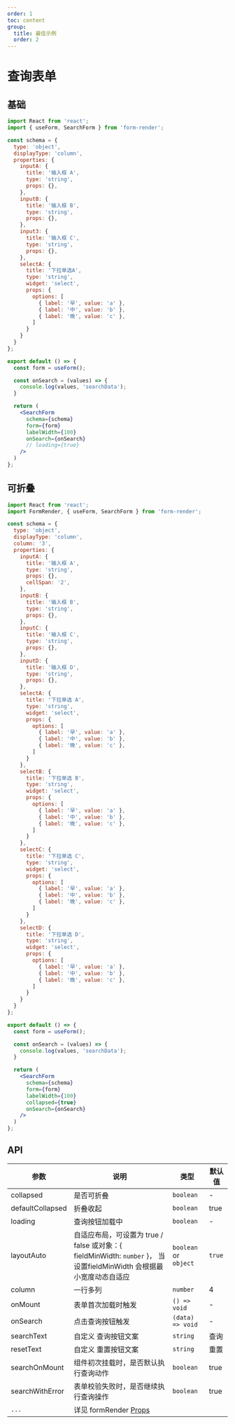 ```yaml
---
order: 1
toc: content
group: 
  title: 最佳示例
  order: 2
---
```


# 查询表单

## 基础

```jsx
import React from 'react';
import { useForm, SearchForm } from 'form-render';

const schema = {
  type: 'object',
  displayType: 'column',
  properties: {
    inputA: {
      title: '输入框 A',
      type: 'string',
      props: {},
    },
    inputB: {
      title: '输入框 B',
      type: 'string',
      props: {},
    },
    input3: {
      title: '输入框 C',
      type: 'string',
      props: {},
    },
    selectA: {
      title: '下拉单选A',
      type: 'string',
      widget: 'select',
      props: {
        options: [
          { label: '早', value: 'a' },
          { label: '中', value: 'b' },
          { label: '晚', value: 'c' },
        ]
      }
    }
  }
};

export default () => {
  const form = useForm();

  const onSearch = (values) => {
    console.log(values, 'searchData');
  }

  return (
    <SearchForm 
      schema={schema} 
      form={form}
      labelWidth={100}
      onSearch={onSearch}
      // loading={true}
    />
  )
};
```


## 可折叠

```jsx
import React from 'react';
import FormRender, { useForm, SearchForm } from 'form-render';

const schema = {
  type: 'object',
  displayType: 'column',
  column: '3',
  properties: {
    inputA: {
      title: '输入框 A',
      type: 'string',
      props: {},
      cellSpan: '2',
    },
    inputB: {
      title: '输入框 B',
      type: 'string',
      props: {},
    },
    inputC: {
      title: '输入框 C',
      type: 'string',
      props: {},
    },
    inputD: {
      title: '输入框 D',
      type: 'string',
      props: {},
    },
    selectA: {
      title: '下拉单选 A',
      type: 'string',
      widget: 'select',
      props: {
        options: [
          { label: '早', value: 'a' },
          { label: '中', value: 'b' },
          { label: '晚', value: 'c' },
        ]
      }
    },
    selectB: {
      title: '下拉单选 B',
      type: 'string',
      widget: 'select',
      props: {
        options: [
          { label: '早', value: 'a' },
          { label: '中', value: 'b' },
          { label: '晚', value: 'c' },
        ]
      }
    },
    selectC: {
      title: '下拉单选 C',
      type: 'string',
      widget: 'select',
      props: {
        options: [
          { label: '早', value: 'a' },
          { label: '中', value: 'b' },
          { label: '晚', value: 'c' },
        ]
      }
    },
    selectD: {
      title: '下拉单选 D',
      type: 'string',
      widget: 'select',
      props: {
        options: [
          { label: '早', value: 'a' },
          { label: '中', value: 'b' },
          { label: '晚', value: 'c' },
        ]
      }
    }
  }
};

export default () => {
  const form = useForm();

  const onSearch = (values) => {
    console.log(values, 'searchData');
  }

  return (
    <SearchForm 
      schema={schema} 
      form={form}
      labelWidth={100}
      collapsed={true}
      onSearch={onSearch}
    />
  )
};
```


## API

| 参数             | 说明                                                                                     | 类型                                                                                                  | 默认值 |
| ---------------- | ----------------------------------------------------------------------------------------- | ----------------------------------------------------------------------------------------------------- | ------ |
| collapsed           | 是否可折叠                             | `boolean`          |  -    |
| defaultCollapsed    | 折叠收起                               | `boolean`          |  true   |
| loading             | 查询按钮加载中                          | `boolean`          |  -    |
| layoutAuto            | 自适应布局，可设置为 true / false 或对象：{ fieldMinWidth: `number` }， 当设置fieldMinWidth 会根据最小宽度动态自适应                         | `boolean` or `object`         |  `true `   |
| column              | 一行多列                               | `number`           |  4    |
| onMount             | 表单首次加载时触发                       | `() => void`       |  -    |
| onSearch            | 点击查询按钮触发                        | `(data) => void`    |  -    |
| searchText          | 自定义 查询按钮文案                     | `string`            |  查询  |
| resetText           | 自定义 重置按钮文案                      | `string`           |  重置  |
| searchOnMount      | 组件初次挂载时，是否默认执行查询动作        | `boolean`           | true   | 
| searchWithError    | 表单校验失败时，是否继续执行查询操作        | `boolean`           | true   |
| `...`              | 详见 formRender [Props](/form-render/api-props) |            |        |
